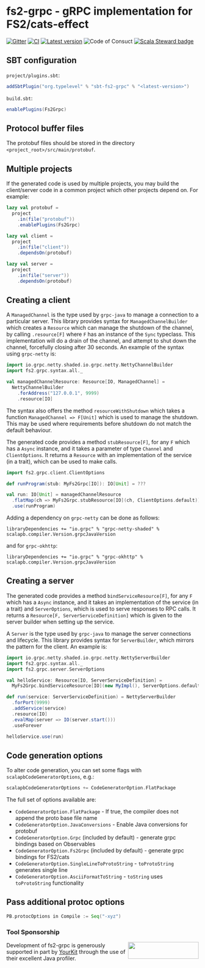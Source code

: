 # fs2-grpc - gRPC implementation for FS2/cats-effect

[![Gitter](https://badges.gitter.im/typelevel/fs2-grpc.svg)](https://gitter.im/typelevel/fs2-grpc?utm_source=badge&utm_medium=badge&utm_campaign=pr-badge) [![CI](https://github.com/typelevel/fs2-grpc/actions/workflows/ci.yml/badge.svg)](https://github.com/typelevel/fs2-grpc/actions/workflows/ci.yml) [![Latest version](https://index.scala-lang.org/typelevel/fs2-grpc/sbt-fs2-grpc/latest.svg?color=orange&v=1)](https://index.scala-lang.org/typelevel/fs2-grpc/sbt-fs2-grpc)
![Code of Consuct](https://img.shields.io/badge/Code%20of%20Conduct-Scala-blue.svg) [![Scala Steward badge](https://img.shields.io/badge/Scala_Steward-helping-blue.svg?style=flat&logo=data:image/png;base64,iVBORw0KGgoAAAANSUhEUgAAAA4AAAAQCAMAAAARSr4IAAAAVFBMVEUAAACHjojlOy5NWlrKzcYRKjGFjIbp293YycuLa3pYY2LSqql4f3pCUFTgSjNodYRmcXUsPD/NTTbjRS+2jomhgnzNc223cGvZS0HaSD0XLjbaSjElhIr+AAAAAXRSTlMAQObYZgAAAHlJREFUCNdNyosOwyAIhWHAQS1Vt7a77/3fcxxdmv0xwmckutAR1nkm4ggbyEcg/wWmlGLDAA3oL50xi6fk5ffZ3E2E3QfZDCcCN2YtbEWZt+Drc6u6rlqv7Uk0LdKqqr5rk2UCRXOk0vmQKGfc94nOJyQjouF9H/wCc9gECEYfONoAAAAASUVORK5CYII=)](https://scala-steward.org)

## SBT configuration

`project/plugins.sbt`:
```scala
addSbtPlugin("org.typelevel" % "sbt-fs2-grpc" % "<latest-version>")
```

`build.sbt`:
```scala
enablePlugins(Fs2Grpc)
```

## Protocol buffer files

The protobuf files should be stored in the directory `<project_root>/src/main/protobuf`.

## Multiple projects

If the generated code is used by multiple projects, you may build the client/server code in a common project which other projects depend on. For example:

```scala
lazy val protobuf =
  project
    .in(file("protobuf"))
    .enablePlugins(Fs2Grpc)

lazy val client =
  project
    .in(file("client"))
    .dependsOn(protobuf)

lazy val server =
  project
    .in(file("server"))
    .dependsOn(protobuf)
```

## Creating a client

A `ManagedChannel` is the type used by `grpc-java` to manage a connection to a particular server. This library provides syntax for `ManagedChannelBuilder` which creates a `Resource` which can manage the shutdown of the channel, by calling `.resource[F]` where `F` has an instance of the `Sync` typeclass. This implementation will do a drain of the channel, and attempt to shut down the channel, forcefully closing after 30 seconds. An example of the syntax using `grpc-netty` is:

```scala
import io.grpc.netty.shaded.io.grpc.netty.NettyChannelBuilder
import fs2.grpc.syntax.all._

val managedChannelResource: Resource[IO, ManagedChannel] =
  NettyChannelBuilder
    .forAddress("127.0.0.1", 9999)
    .resource[IO]
```

The syntax also offers the method `resourceWithShutdown` which takes a function `ManagedChannel => F[Unit]` which is used to manage the shutdown. This may be used where requirements before shutdown do not match the default behaviour.

The generated code provides a method `stubResource[F]`, for any `F` which has a `Async` instance, and it takes a parameter of type `Channel` and `ClientOptions`. It returns a `Resource` with an implementation of the service (in a trait), which can be used to make calls.

```scala
import fs2.grpc.client.ClientOptions

def runProgram(stub: MyFs2Grpc[IO]): IO[Unit] = ???

val run: IO[Unit] = managedChannelResource
  .flatMap(ch => MyFs2Grpc.stubResource[IO](ch, ClientOptions.default))
  .use(runProgram)
```

Adding a dependency on `grpc-netty` can be done as follows:
```
libraryDependencies += "io.grpc" % "grpc-netty-shaded" % scalapb.compiler.Version.grpcJavaVersion
```
and for `grpc-okhttp`:
```
libraryDependencies += "io.grpc" % "grpc-okhttp" % scalapb.compiler.Version.grpcJavaVersion
```

## Creating a server

The generated code provides a method `bindServiceResource[F]`, for any `F` which has a `Async` instance, and it takes an implementation of the service (in a trait) and `ServerOptions`, which is used to serve responses to RPC calls. It returns a `Resource[F, ServerServiceDefinition]` which is given to the server builder when setting up the service.

A `Server` is the type used by `grpc-java` to manage the server connections and lifecycle. This library provides syntax for `ServerBuilder`, which mirrors the pattern for the client. An example is:

```scala
import io.grpc.netty.shaded.io.grpc.netty.NettyServerBuilder
import fs2.grpc.syntax.all._
import fs2.grpc.server.ServerOptions

val helloService: Resource[IO, ServerServiceDefinition] = 
  MyFs2Grpc.bindServiceResource[IO](new MyImpl(), ServerOptions.default)

def run(service: ServerServiceDefinition) = NettyServerBuilder
  .forPort(9999)
  .addService(service)
  .resource[IO]
  .evalMap(server => IO(server.start()))
  .useForever

helloService.use(run)
```

## Code generation options

To alter code generation, you can set some flags with `scalapbCodeGeneratorOptions`, e.g.:

```scala
scalapbCodeGeneratorOptions += CodeGeneratorOption.FlatPackage
```

The full set of options available are:

 - `CodeGeneratorOption.FlatPackage` - If true, the compiler does not append the proto base file name
 - `CodeGeneratorOption.JavaConversions` - Enable Java conversions for protobuf
 - `CodeGeneratorOption.Grpc` (included by default) - generate grpc bindings based on Observables
 - `CodeGeneratorOption.Fs2Grpc` (included by default) - generate grpc bindings for FS2/cats
 - `CodeGeneratorOption.SingleLineToProtoString` - `toProtoString` generates single line
 - `CodeGeneratorOption.AsciiFormatToString` - `toString` uses `toProtoString` functionality

## Pass additional protoc options

```scala
PB.protocOptions in Compile := Seq("-xyz")
```

### Tool Sponsorship

<img width="185px" height="44px" align="right" src="https://www.yourkit.com/images/yklogo.png"/>Development of fs2-grpc is generously supported in part by [YourKit](https://www.yourkit.com) through the use of their excellent Java profiler.


